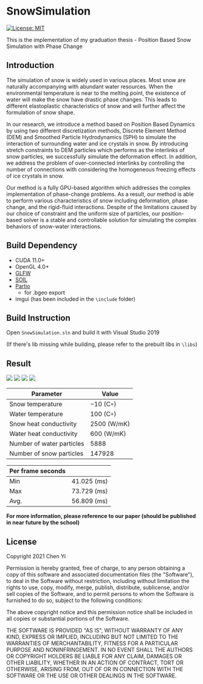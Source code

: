 # SnowSimulation

[![License: MIT](https://img.shields.io/badge/License-MIT-yellow.svg)](https://opensource.org/licenses/MIT)

This is the implementation of my graduation thesis - Position Based Snow Simulation with Phase Change

## Introduction
The simulation of snow is widely used in various places. Most snow are naturally accompanying with abundant water resources. When the environmental temperature is near to the melting point, the existence of water will make the snow have drastic phase changes. 
This leads to different elastoplastic characteristics of snow and will further affect the formulation of snow shape. 

In our research, we introduce a method based on Position Based Dynamics by using two different discretization methods, Discrete Element Method (DEM) and Smoothed Particle Hydrodynamics (SPH) to simulate the interaction of surrounding water and ice crystals in snow. 
By introducing stretch constraints to DEM particles which performs as the interlinks of snow particles, we successfully simulate the deformation effect. 
In addition, we address the problem of over-connected interlinks by controlling the number of connections with considering the homogeneous freezing effects of ice crystals in snow. 

Our method is a fully GPU-based algorithm which addresses the complex implementation of phase-change problems. 
As a result, our method is able to perform various characteristics of snow including deformation, phase change, and the rigid-fluid interactions. 
Despite of the limitations caused by our choice of constraint and the uniform size of particles, our position-based solver is a stable and controllable solution for simulating the complex behaviors of snow-water interactions.

## Build Dependency
- CUDA 11.0+
- OpenGL 4.0+
- [GLFW](https://github.com/glfw/glfw)
- [SOIL](https://github.com/kbranigan/Simple-OpenGL-Image-Library)
- [Partio](https://github.com/wdas/partio)
  - for .bgeo export
- imgui (has been included in the `\include` folder)

## Build Instruction
Open `SnowSimulation.sln` and build it with Visual Studio 2019

(If there's lib missing while building, please refer to the prebuilt libs in `\libs`)

## Result
![](https://i.imgur.com/8KKHWOq.png)
![](https://i.imgur.com/zRV2xnW.png)
![](https://i.imgur.com/3ELWO6c.png)
![](https://i.imgur.com/DZ3hbnv.png)

| Parameter | Value |
| -------- | -------- |
|Snow temperature | −10 (C◦) |
|Water temperature | 100 (C◦) |
|Snow heat conductivity | 2500 (W/mK)|
|Water heat conductivity | 600 (W/mK)|
|Number of water particles | 5888|
|Number of snow particles | 147928|


|  Per frame seconds |          |
| -------- | -------- |
| Min  | 41.025 (ms)|
| Max  | 73.729 (ms) |
| Avg. | 56.809 (ms) |


**For more information, please reference to our paper (should be published in near future by the school)**

## License
Copyright 2021 Chen Yi

Permission is hereby granted, free of charge, to any person obtaining a copy of this software and associated documentation files (the "Software"), to deal in the Software without restriction, including without limitation the rights to use, copy, modify, merge, publish, distribute, sublicense, and/or sell copies of the Software, and to permit persons to whom the Software is furnished to do so, subject to the following conditions:

The above copyright notice and this permission notice shall be included in all copies or substantial portions of the Software.

THE SOFTWARE IS PROVIDED "AS IS", WITHOUT WARRANTY OF ANY KIND, EXPRESS OR IMPLIED, INCLUDING BUT NOT LIMITED TO THE WARRANTIES OF MERCHANTABILITY, FITNESS FOR A PARTICULAR PURPOSE AND NONINFRINGEMENT. IN NO EVENT SHALL THE AUTHORS OR COPYRIGHT HOLDERS BE LIABLE FOR ANY CLAIM, DAMAGES OR OTHER LIABILITY, WHETHER IN AN ACTION OF CONTRACT, TORT OR OTHERWISE, ARISING FROM, OUT OF OR IN CONNECTION WITH THE SOFTWARE OR THE USE OR OTHER DEALINGS IN THE SOFTWARE.
